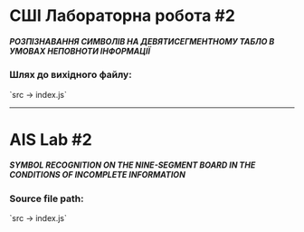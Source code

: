 <h1>СШІ Лабораторна робота #2</h1>
<h5>РОЗПІЗНАВАННЯ СИМВОЛІВ НА ДЕВЯТИСЕГМЕНТНОМУ ТАБЛО В  УМОВАХ НЕПОВНОТИ ІНФОРМАЦІЇ</h5>


<h3>Шлях до вихідного файлу:</h3> `src -> index.js`

<hr />
<h1>AIS Lab #2</h1>
<h5>SYMBOL RECOGNITION ON THE NINE-SEGMENT BOARD IN THE CONDITIONS OF INCOMPLETE INFORMATION</h5>


<h3>Source file path:</h3> `src -> index.js`



